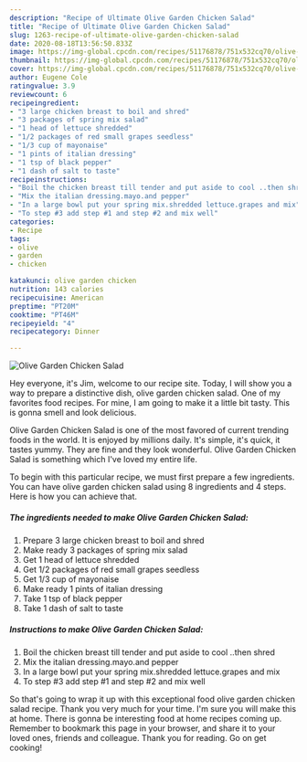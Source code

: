 ```yaml
---
description: "Recipe of Ultimate Olive Garden Chicken Salad"
title: "Recipe of Ultimate Olive Garden Chicken Salad"
slug: 1263-recipe-of-ultimate-olive-garden-chicken-salad
date: 2020-08-18T13:56:50.833Z
image: https://img-global.cpcdn.com/recipes/51176878/751x532cq70/olive-garden-chicken-salad-recipe-main-photo.jpg
thumbnail: https://img-global.cpcdn.com/recipes/51176878/751x532cq70/olive-garden-chicken-salad-recipe-main-photo.jpg
cover: https://img-global.cpcdn.com/recipes/51176878/751x532cq70/olive-garden-chicken-salad-recipe-main-photo.jpg
author: Eugene Cole
ratingvalue: 3.9
reviewcount: 6
recipeingredient:
- "3 large chicken breast to boil and shred"
- "3 packages of spring mix salad"
- "1 head of lettuce shredded"
- "1/2 packages of red small grapes seedless"
- "1/3 cup of mayonaise"
- "1 pints of italian dressing"
- "1 tsp of black pepper"
- "1 dash of salt to taste"
recipeinstructions:
- "Boil the chicken breast till tender and put aside to cool ..then shred"
- "Mix the italian dressing.mayo.and pepper"
- "In a large bowl put your spring mix.shredded lettuce.grapes and mix"
- "To step #3 add step #1 and step #2 and mix well"
categories:
- Recipe
tags:
- olive
- garden
- chicken

katakunci: olive garden chicken 
nutrition: 143 calories
recipecuisine: American
preptime: "PT20M"
cooktime: "PT46M"
recipeyield: "4"
recipecategory: Dinner

---
```



![Olive Garden Chicken Salad](https://img-global.cpcdn.com/recipes/51176878/751x532cq70/olive-garden-chicken-salad-recipe-main-photo.jpg)

Hey everyone, it's Jim, welcome to our recipe site. Today, I will show you a way to prepare a distinctive dish, olive garden chicken salad. One of my favorites food recipes. For mine, I am going to make it a little bit tasty. This is gonna smell and look delicious.

Olive Garden Chicken Salad is one of the most favored of current trending foods in the world. It is enjoyed by millions daily. It's simple, it's quick, it tastes yummy. They are fine and they look wonderful. Olive Garden Chicken Salad is something which I've loved my entire life.




To begin with this particular recipe, we must first prepare a few ingredients. You can have olive garden chicken salad using 8 ingredients and 4 steps. Here is how you can achieve that.

<!--inarticleads1-->

##### The ingredients needed to make Olive Garden Chicken Salad:

1. Prepare 3 large chicken breast to boil and shred
1. Make ready 3 packages of spring mix salad
1. Get 1 head of lettuce shredded
1. Get 1/2 packages of red small grapes seedless
1. Get 1/3 cup of mayonaise
1. Make ready 1 pints of italian dressing
1. Take 1 tsp of black pepper
1. Take 1 dash of salt to taste




<!--inarticleads2-->

##### Instructions to make Olive Garden Chicken Salad:

1. Boil the chicken breast till tender and put aside to cool ..then shred
1. Mix the italian dressing.mayo.and pepper
1. In a large bowl put your spring mix.shredded lettuce.grapes and mix
1. To step #3 add step #1 and step #2 and mix well




So that's going to wrap it up with this exceptional food olive garden chicken salad recipe. Thank you very much for your time. I'm sure you will make this at home. There is gonna be interesting food at home recipes coming up. Remember to bookmark this page in your browser, and share it to your loved ones, friends and colleague. Thank you for reading. Go on get cooking!
